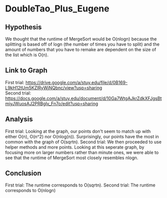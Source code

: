 # DoubleTao_Plus_Eugene

## Hypothesis
We thought that the runtime of MergeSort would be O(nlogn) because the splitting is based off of logn (the number of times you have to split) and the amount of numbers that you have to remake are dependent on the size of the list which is O(n).

## Link to Graph
First trial:
https://drive.google.com/a/stuy.edu/file/d/0B169-L9kH12tUm5KZlRyWjNQbnc/view?usp=sharing
<br>
Second trial:
https://docs.google.com/a/stuy.edu/document/d/10Ga7WtgAJkrZdkXFJgsBtmiyJWuosAJ2PRBglv_Fn7o/edit?usp=sharing


## Analysis
First trial:
Looking at the graph, our points don't seem to match up with either O(n), O(n^2) nor O(nlog(n)). Surprisingly, our points have the most in common with the graph of O(sqrtn).
Second trial:
We then proceeded to use helper methods and more points. Looking at this seperate graph, by focusing more on larger numbers rather than minute ones, we were able to see that the runtime of MergeSort most closely resembles nlogn.

## Conclusion
First trial:
The runtime corresponds to O(sqrtn).
Second trial:
The runtime corresponds to O(nlogn)
